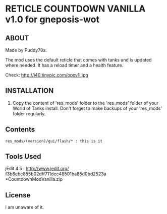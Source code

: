 RETICLE COUNTDOWN VANILLA v1.0 for gneposis-wot
===============================================

ABOUT
-----

Made by Puddy70s.

The mod uses the default reticle that comes with tanks and is updated where needed. It has a reload timer and a health feature.

Check:  <http://i40.tinypic.com/opxv1i.jpg>

INSTALLATION
------------
1. Copy the content of 'res_mods' folder to the 'res_mods' folder of your World of Tanks install. Don't forget to make backups of your 'res_mods' folder regularly.

Contents
--------
    res_mods/(version)/gui/flash/* : this is it

Tools Used
----------
jEdit 4.5 : <http://www.jedit.org/>
f3b6ebc855b02dff711dec48501ba85d0bd2523a *CountdownModVanilla.zip

License
-------
I am unaware of it.